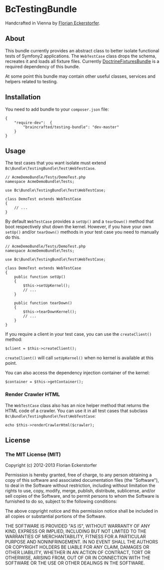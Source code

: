 BcTestingBundle
=========================

Handcrafted in Vienna by [Florian Eckerstorfer](http://braincrafted.com).


About
-----

This bundle currently provides an abstract class to better isolate functional tests of Symfony2 applications. The `WebTestCase` class drops the schema, recreates it and loads all fixture files. Currently [DoctrineFixturesBundle](https://github.com/doctrine/DoctrineFixturesBundle) is a required dependency of this bundle.

At some point this bundle may contain other useful classes, services and helpers related to testing.


Installation
------------

You need to add bundle to your `composer.json` file:

    {
        "require-dev":  {
            "braincrafted/testing-bundle": "dev-master"
        }
    }


Usage
-----

The test cases that you want isolate must extend `Bc\Bundle\TestingBundle\Test\WebTestCase`.

    // AcmeDemoBundle/Tests/DemoTest.php
    namespace AcmeDemoBundle\Tests;

    use Bc\Bundle\TestingBundle\Test\WebTestCase;

    class DemoTest extends WebTestCase
    {
        // ...
    }

By default `WebTestCase` provides a `setUp()` and a `tearDown()` method that boot respectively shut down the kernel. However, if you have your own `setUp()` and/or `tearDown()` methods in your test case you need to manually do this.

    // AcmeDemoBundle/Tests/DemoTest.php
    namespace AcmeDemoBundle\Tests;

    use Bc\Bundle\TestingBundle\Test\WebTestCase;

    class DemoTest extends WebTestCase
    {
        public function setUp()
        {
            $this->setUpKernel();
            // ...
        }

        public function tearDown()
        {
            $this->tearDownKernel();
            // ...
        }
    }

If you require a client in your test case, you can use the `createClient()` method:

    $client = $this->createClient();

`createClient()` will call `setUpKernel()` when no kernel is available at this point.

You can also access the dependency injection container of the kernel:

    $container = $this->getContainer();

### Render Crawler HTML

The `WebTestCase` class also has an nice helper method that returns the HTML code of a crawler. You can use it in all test cases that subclass `Bc\Bundle\TestingBundle\Test\WebTestCase`:

    echo $this->renderCrawlerHtml($crawler);


License
-------

### The MIT License (MIT)

Copyright (c) 2012-2013 Florian Eckerstorfer

Permission is hereby granted, free of charge, to any person obtaining a copy of this software and associated documentation files (the "Software"), to deal in the Software without restriction, including without limitation the rights to use, copy, modify, merge, publish, distribute, sublicense, and/or sell copies of the Software, and to permit persons to whom the Software is furnished to do so, subject to the following conditions:

The above copyright notice and this permission notice shall be included in all copies or substantial portions of the Software.

THE SOFTWARE IS PROVIDED "AS IS", WITHOUT WARRANTY OF ANY KIND, EXPRESS OR IMPLIED, INCLUDING BUT NOT LIMITED TO THE WARRANTIES OF MERCHANTABILITY, FITNESS FOR A PARTICULAR PURPOSE AND NONINFRINGEMENT. IN NO EVENT SHALL THE AUTHORS OR COPYRIGHT HOLDERS BE LIABLE FOR ANY CLAIM, DAMAGES OR OTHER LIABILITY, WHETHER IN AN ACTION OF CONTRACT, TORT OR OTHERWISE, ARISING FROM, OUT OF OR IN CONNECTION WITH THE SOFTWARE OR THE USE OR OTHER DEALINGS IN THE SOFTWARE.
